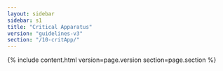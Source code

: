 ```yaml
---
layout: sidebar
sidebar: s1
title: "Critical Apparatus"
version: "guidelines-v3"
section: "/10-critApp/"
---
```

{% include content.html version=page.version section=page.section %}